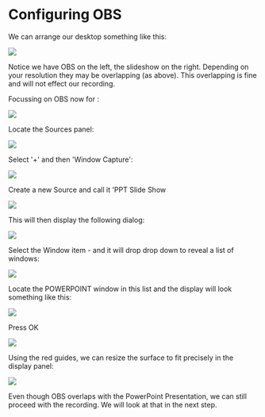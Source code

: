 # Configuring OBS

We can arrange our desktop something like this:

![](img/34.png)

Notice we have OBS on the left, the slideshow on the right. Depending on your resolution they may be overlapping (as above). This overlapping is fine and will not effect our recording.

Focussing on OBS now for :

![](img/30.png)


Locate the Sources panel:

![](img/31.png)

Select '+' and then 'Window Capture':

![](img/32.png)

Create a new Source and call it 'PPT Slide Show

![](img/33.png)

This will then display the following dialog:

![](img/36.png)

Select the Window item - and it will drop drop down to reveal a list of windows:

![](img/38.png)

Locate the POWERPOINT window in this list and the display will look something like this:

![](img/35.png)

Press OK

![](img/39.png)

Using the red guides, we can resize the surface to fit precisely in the display panel:

![](img/40.png)

Even though OBS overlaps with the PowerPoint Presentation, we can still proceed with the recording. We will look at that in the next step.